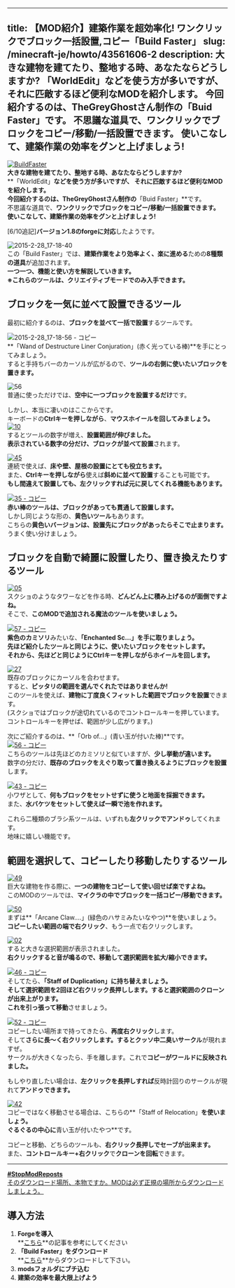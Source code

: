 
---
title: 【MOD紹介】建築作業を超効率化! ワンクリックでブロック一括設置,コピー「Build Faster」
slug: /minecraft-je/howto/43561606-2
description: 大きな建物を建てたり、整地する時、あなたならどうしますか?
 「WorldEdit」などを使う方が多いですが、 それに匹敵するほど便利なMODを紹介します。 今回紹介するのは、TheGreyGhostさん制作の「Buid Faster」です。
 不思議な道具で、ワンクリックでブロックをコピー/移動/一括設置できます。
 使いこなして、建築作業の効率をグンと上げましょう!
---

[![BuildFaster](https://cdn-ak.f.st-hatena.com/images/fotolife/s/sasigume/20210208/20210208140916.png)](#5/8/5841434a.png "BuildFaster")  
**大きな建物を建てたり、整地する時、あなたならどうしますか?**  
**「WorldEdit」**などを使う方が多いですが、 **それに匹敵するほど便利なMODを紹介します。**   
今回紹介するのは、TheGreyGhostさん制作の**「Buid Faster」**です。  
不思議な道具で、**ワンクリックでブロックをコピー/移動/一括設置できます。**  
**使いこなして、建築作業の効率をグンと上げましょう!**

\[6/10追記\]**バージョン1.8のforgeに対応**したようです。

![2015-2-28_17-18-40](https://cdn-ak.f.st-hatena.com/images/fotolife/s/sasigume/20210208/20210208162636.jpg)  
この「Build Faster」では、**建築作業をより効率よく、楽に進める**ための**8種類の道具**が追加されます。  
**一つ一つ、機能と使い方を解説していきます。**  
**※これらのツールは、クリエイティブモードでのみ入手できます。**

## ブロックを一気に並べて設置できるツール

最初に紹介するのは、**ブロックを並べて一括で設置**するツールです。

![2015-2-28_17-18-56 - コピー](https://cdn-ak.f.st-hatena.com/images/fotolife/s/sasigume/20210208/20210208125659.jpg)  
**「Wand of Destructure Liner Conjuration」(赤く光っている棒)**を手にとってみましょう。  
すると手持ちバーのカーソルが広がるので、**ツールの右側に使いたいブロックを置きます。**

![56](https://cdn-ak.f.st-hatena.com/images/fotolife/s/sasigume/20210208/20210208164737.png)  
普通に使っただけでは、**空中に一つブロックを設置するだけ**です。

しかし、本当に凄いのはここからです。  
キーボードの**Ctrlキーを押しながら**、**マウスホイールを回してみましょう。**  
[![10](https://cdn-ak.f.st-hatena.com/images/fotolife/s/sasigume/20210208/20210208132008.png)](#2/4/24dc7aab.png "10")  
するとツールの数字が増え、**設置範囲が伸びました。**  
**表示されている数字の分だけ、ブロックが並べて設置**されます。

[![45](https://cdn-ak.f.st-hatena.com/images/fotolife/s/sasigume/20210208/20210208143620.png)](#7/0/70410d03.png "45")  
連続で使えば、**床や壁、屋根の設置にとても役立ちます。**  
また、**Ctrlキーを押しながら**使えば**斜めに並べて設置**することも可能です。  
**もし間違えて設置しても、左クリックすれば元に戻してくれる機能もあります。**

[![35 - コピー](https://cdn-ak.f.st-hatena.com/images/fotolife/s/sasigume/20210208/20210208154955.png)](#b/5/b5f74fa2.png "35 - コピー")  
**赤い棒のツールは、ブロックがあっても貫通して設置します。**  
しかし同じような形の、**黄色いツール**もあります。  
こちらの**黄色いバージョンは、設置先にブロックがあったらそこで止まります。**  
うまく使い分けましょう。

## ブロックを自動で綺麗に設置したり、置き換えたりするツール

[![05](https://cdn-ak.f.st-hatena.com/images/fotolife/s/sasigume/20210208/20210208141720.png)](#5/f/5fbcd928.png "05")  
スクショのようなタワーなどを作る時、**どんどん上に積み上げるのが面倒ですよね。**  
そこで、**このMODで追加される魔法のツールを使いましょう。**

[![57 - コピー](https://cdn-ak.f.st-hatena.com/images/fotolife/s/sasigume/20210208/20210208154334.png)](#b/0/b014afb0.png "57 - コピー")  
**紫色のカミソリ**みたいな、**「Enchanted Sc…」**を手に取りましょう。  
先ほど紹介したツールと同じように、**使いたいブロックをセット**します。  
それから、先ほどと同じように**Ctrlキーを押しながらホイールを回します。**

[![27](https://cdn-ak.f.st-hatena.com/images/fotolife/s/sasigume/20210208/20210208144342.png)](#7/7/7727db7a.png "27")  
既存のブロックにカーソルを合わせます。  
すると、**ピッタリの範囲を選んでくれたではありませんか!**  
このツールを使えば、**建物に丁度良くフィットした範囲でブロックを設置**できます。  
(スクショではブロックが途切れているのでコントロールキーを押しています。  
コントロールキーを押せば、範囲が少し広がります。)

次にご紹介するのは、**「Orb of…」(青い玉が付いた棒)**です。  
[![56 - コピー](https://cdn-ak.f.st-hatena.com/images/fotolife/s/sasigume/20210208/20210208154555.png)](#b/2/b26aad26.png "56 - コピー")  
こちらのツールは先ほどのカミソリと似ていますが、**少し挙動が違います。**  
数字の分だけ、**既存のブロックをえぐり取って置き換えるようにブロックを設置**します。

[![43 - コピー](https://cdn-ak.f.st-hatena.com/images/fotolife/s/sasigume/20210208/20210208151723.png)](#9/7/9712b8bb.png "43 - コピー")  
小ワザとして、**何もブロックをセットせずに使うと地面を採掘できます。**  
また、**水バケツをセットして使えば一瞬で池を作れます。**

これら二種類のブラシ系ツールは、いずれも**左クリックでアンドゥ**してくれます。  
地味に嬉しい機能です。

## 範囲を選択して、コピーしたり移動したりするツール

[![49](https://cdn-ak.f.st-hatena.com/images/fotolife/s/sasigume/20210208/20210208174636.png)](#e/a/eadb6ae3.png "49")  
巨大な建物を作る際に、**一つの建物をコピーして使い回せば楽ですよね。**  
このMODのツールでは、**マイクラの中でブロックを一括コピー/移動できます。**

[![50](https://cdn-ak.f.st-hatena.com/images/fotolife/s/sasigume/20210208/20210208161728.png)](#d/2/d2d53f4a.png "50")  
まずは**「Arcane Claw….」(緑色のハサミみたいなやつ)**を使いましょう。  
**コピーしたい範囲の端で右クリック**、もう一点で右クリックします。

[![02](https://cdn-ak.f.st-hatena.com/images/fotolife/s/sasigume/20210208/20210208140357.png)](#5/2/52e88226.png "02")  
すると大きな選択範囲が表示されました。  
**右クリックすると音が鳴るので、移動して選択範囲を拡大/縮小できます。**

[![46 - コピー](https://cdn-ak.f.st-hatena.com/images/fotolife/s/sasigume/20210208/20210208132740.png)](#2/c/2c5a875b.png "46 - コピー")  
そしてたら、**「Staff of Duplication」**に持ち替えましょう。  
そして**選択範囲を2回ほど右クリック長押しします。すると選択範囲のクローンが出来上がります。  
**これを**引っ張って移動**させましょう。

[![52 - コピー](https://cdn-ak.f.st-hatena.com/images/fotolife/s/sasigume/20210208/20210208133111.png)](#2/f/2f4e485c.png "52 - コピー")  
コピーしたい場所まで持ってきたら、**再度右クリック**します。  
そして**さらに長～く右クリックします。**すると**クッソ中二臭いサークル**が現れますぜ。  
サークルが大きくなったら、手を離します。これで**コピーがワールドに反映されました。**

もしやり直したい場合は、**左クリックを長押しすれば**反時計回りのサークルが現れて**アンドゥできます。**

[![42](https://cdn-ak.f.st-hatena.com/images/fotolife/s/sasigume/20210208/20210208160256.png)](#c/3/c35ac96b.png "42")  
コピーではなく移動させる場合は、こちらの**「Staff of Relocation」**を使いましょう。  
ぐるぐるの中心に**青い玉が付いたやつ**です。

コピーと移動、どちらのツールも、**右クリック長押しでセーブが出来ます。**  
また、**コントロールキー+右クリック**で**クローンを回転**できます。

---

[**#StopModReposts**  
そのダウンロード場所、本物ですか。MODは必ず正規の場所からダウンロードしましょう。](https://www.napoan.com/stop-mod-reposts/)

## 導入方法 

1.  **Forgeを導入**  
    **[こちら](/new-way-to-install-mod/#forge-inst)**の記事を参考にしてください
2.  **「Build Faster」をダウンロード**  
    **[こちら](http://www.minecraftforum.net/forums/mapping-and-modding/minecraft-mods/2258367-build-faster-v2-1-7-10 "「Build Faster MOD」のダウンロード")**からダウンロードして下さい。
3.  **modsフォルダにブチ込む** 
4.  **建築の効率を最大限上げよう**
